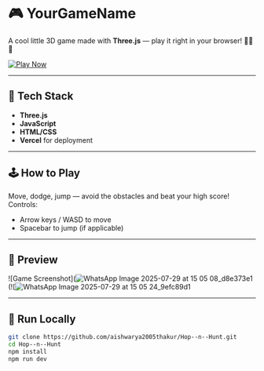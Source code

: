 # 🎮 YourGameName

A cool little 3D game made with **Three.js** — play it right in your browser! 🐰🐺🥕

[![Play Now](https://img.shields.io/badge/Play-Demo-blue?style=for-the-badge)](https://Hop-n-Hunt.vercel.app)

---

## 🔧 Tech Stack

- **Three.js**
- **JavaScript**
- **HTML/CSS**
- **Vercel** for deployment

---

## 🕹️ How to Play

Move, dodge, jump — avoid the obstacles and beat your high score!  
Controls:
- Arrow keys / WASD to move
- Spacebar to jump (if applicable)

---

## 📸 Preview


![Game Screenshot](![WhatsApp Image 2025-07-29 at 15 05 08_d8e373e1](https://github.com/user-attachments/assets/fbc169df-fdcd-483a-a574-83f620c79959)
(![![WhatsApp Image 2025-07-29 at 15 05 24_9efc89d1](https://github.com/user-attachments/assets/8f5cbb2d-9aa5-48f8-b507-b7887e6aa448)


---

## 🚀 Run Locally

```bash
git clone https://github.com/aishwarya2005thakur/Hop--n--Hunt.git
cd Hop--n--Hunt
npm install
npm run dev
